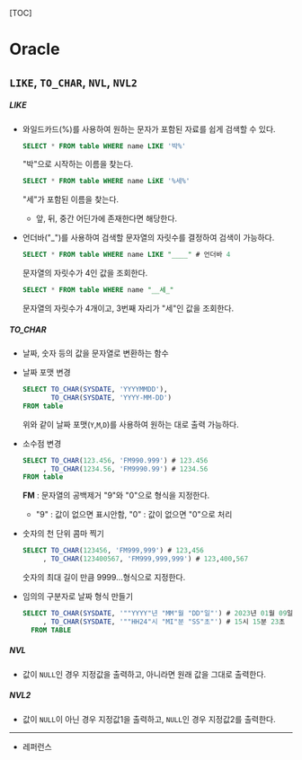 [TOC]

# Oracle

## `LIKE`, `TO_CHAR`, `NVL`, `NVL2`

##### LIKE

- 와일드카드(%)를 사용하여 원하는 문자가 포함된 자료를 쉽게 검색할 수 있다.
  
  ```sql
  SELECT * FROM table WHERE name LIKE '박%'
  ```
  
  "박"으로 시작하는 이름을 찾는다.
  
  ```sql
  SELECT * FROM table WHERE name LiKE '%세%'
  ```
  
  "세"가 포함된 이름을 찾는다.
  
  - 앞, 뒤, 중간 어딘가에 존재한다면 해당한다.

- 언더바("_")를 사용하여 검색할 문자열의 자릿수를 결정하여 검색이 가능하다.
  
  ```sql
  SELECT * FROM table WHERE name LIKE "____" # 언더바 4
  ```
  
  문자열의 자릿수가 4인 값을 조회한다.
  
  ```sql
  SELECT * FROM table WHERE name "__세_"
  ```
  
  문자열의 자릿수가 4개이고, 3번째 자리가 "세"인 값을 조회한다.

##### TO_CHAR

- 날짜, 숫자 등의 값을 문자열로 변환하는 함수

- 날짜 포맷 변경
  
  ```sql
  SELECT TO_CHAR(SYSDATE, 'YYYYMMDD'),
         TO_CHAR(SYSDATE, 'YYYY-MM-DD')
  FROM table
  ```
  
  위와 같이 날짜 포맷(`Y`,`M`,`D`)를 사용하여 원하는 대로 출력 가능하다.

- 소수점 변경
  
  ```sql
  SELECT TO_CHAR(123.456, 'FM990.999') # 123.456
       , TO_CHAR(1234.56, 'FM9990.99') # 1234.56
  FROM table 
  ```
  
  **FM** : 문자열의 공백제거
  "9"와 "0"으로 형식을 지정한다.
  
  - "9" : 값이 없으면 표시안함, "0" : 값이 없으면 "0"으로 처리

- 숫자의 천 단위 콤마 찍기
  
  ```sql
  SELECT TO_CHAR(123456, 'FM999,999') # 123,456
       , TO_CHAR(123400567, 'FM999,999,999') # 123,400,567
  ```
  
  숫자의 최대 길이 만큼 9999...형식으로 지정한다.

- 임의의 구분자로 날짜 형식 만들기
  
  ```sql
  SELECT TO_CHAR(SYSDATE, '""YYYY"년 "MM"월 "DD"일"') # 2023년 01월 09일
       , TO_CHAR(SYSDATE, '""HH24"시 "MI"분 "SS"초"') # 15시 15분 23초
    FROM TABLE
  ```

##### NVL

- 값이 `NULL`인 경우 지정값을 출력하고, 아니라면 원래 값을 그대로 출력한다.

##### NVL2

- 값이 `NULL`이 아닌 경우 지정값1을 출력하고, `NULL`인 경우 지정값2를 출력한다.

---

- 레퍼런스

> 

